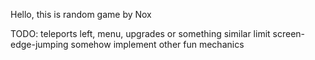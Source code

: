 Hello, this is random game by Nox

TODO:
teleports left, menu, upgrades or something similar
limit screen-edge-jumping somehow
implement other fun mechanics
